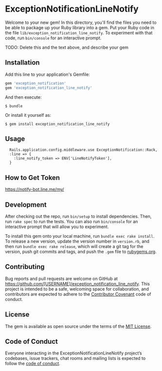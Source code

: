 # ExceptionNotificationLineNotify

Welcome to your new gem! In this directory, you'll find the files you need to be able to package up your Ruby library into a gem. Put your Ruby code in the file `lib/exception_notification_line_notify`. To experiment with that code, run `bin/console` for an interactive prompt.

TODO: Delete this and the text above, and describe your gem

## Installation

Add this line to your application's Gemfile:

```ruby
gem 'exception_notification'
gem 'exception_notification_line_notify'
```

And then execute:

    $ bundle

Or install it yourself as:

    $ gem install exception_notification_line_notify

## Usage

```
  Rails.application.config.middleware.use ExceptionNotification::Rack,
  :line => {
    :line_notify_token => ENV['LineNotifyToken'],
  }
```

## How to Get Token

https://notify-bot.line.me/my/

## Development

After checking out the repo, run `bin/setup` to install dependencies. Then, run `rake spec` to run the tests. You can also run `bin/console` for an interactive prompt that will allow you to experiment.

To install this gem onto your local machine, run `bundle exec rake install`. To release a new version, update the version number in `version.rb`, and then run `bundle exec rake release`, which will create a git tag for the version, push git commits and tags, and push the `.gem` file to [rubygems.org](https://rubygems.org).

## Contributing

Bug reports and pull requests are welcome on GitHub at https://github.com/[USERNAME]/exception_notification_line_notify. This project is intended to be a safe, welcoming space for collaboration, and contributors are expected to adhere to the [Contributor Covenant](http://contributor-covenant.org) code of conduct.

## License

The gem is available as open source under the terms of the [MIT License](https://opensource.org/licenses/MIT).

## Code of Conduct

Everyone interacting in the ExceptionNotificationLineNotify project’s codebases, issue trackers, chat rooms and mailing lists is expected to follow the [code of conduct](https://github.com/[USERNAME]/exception_notification_line_notify/blob/master/CODE_OF_CONDUCT.md).
